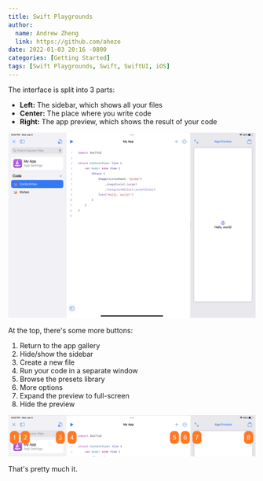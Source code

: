 ```yaml
---
title: Swift Playgrounds
author:
  name: Andrew Zheng
  link: https://github.com/aheze
date: 2022-01-03 20:16 -0800
categories: [Getting Started]
tags: [Swift Playgrounds, Swift, SwiftUI, iOS]
---
```


The interface is split into 3 parts:

- **Left:** The sidebar, which shows all your files
- **Center:** The place where you write code
- **Right:** The app preview, which shows the result of your code

![](/assets/playgroundsUI.PNG)

At the top, there's some more buttons:

1. Return to the app gallery
2. Hide/show the sidebar
3. Create a new file
4. Run your code in a separate window
5. Browse the presets library
6. More options
7. Expand the preview to full-screen
8. Hide the preview

![](/assets/playgroundsTopBar.png)

That's pretty much it. 